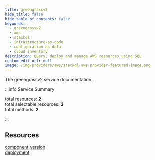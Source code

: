 ```yaml
---
title: greengrassv2
hide_title: false
hide_table_of_contents: false
keywords:
  - greengrassv2
  - aws
  - stackql
  - infrastructure-as-code
  - configuration-as-data
  - cloud inventory
description: Query, deploy and manage AWS resources using SQL
custom_edit_url: null
image: /img/providers/aws/stackql-aws-provider-featured-image.png
---
```


The greengrassv2 service documentation.

:::info Service Summary

<div class="row">
<div class="providerDocColumn">
<span>total resources:&nbsp;<b>2</b></span><br />
<span>total selectable resources:&nbsp;<b>2</b></span><br />
<span>total methods:&nbsp;<b>2</b></span><br />
</div>
</div>

:::

## Resources
<div class="row">
<div class="providerDocColumn">
<a href="/providers/aws/greengrassv2/component_version/">component_version</a>
</div>
<div class="providerDocColumn">
<a href="/providers/aws/greengrassv2/deployment/">deployment</a>
</div>
</div>